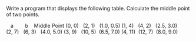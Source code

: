 Write a program that displays the following table. Calculate the middle point of two points.  
  
   a        b    Middle Point
(0, 0)   (2, 1)   (1.0, 0.5)
(1, 4)   (4, 2)   (2.5, 3.0)
(2, 7)   (6, 3)   (4.0, 5.0)
(3, 9)   (10, 5)  (6.5, 7.0)
(4, 11)  (12, 7)  (8.0, 9.0)